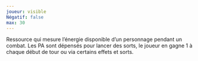 ```yaml
---
joueur: visible
Négatif: false
max: 30
---
```

Ressource qui mesure l’énergie disponible d’un personnage pendant un combat. Les PA sont dépensés pour lancer des sorts, le joueur en gagne 1 à chaque début de tour ou via certains effets et sorts.
